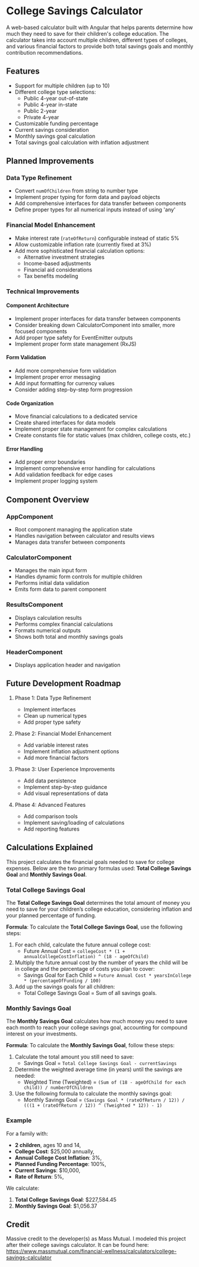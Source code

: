 # College Savings Calculator

A web-based calculator built with Angular that helps parents determine how much they need to save for their children's college education. The calculator takes into account multiple children, different types of colleges, and various financial factors to provide both total savings goals and monthly contribution recommendations.

## Features

- Support for multiple children (up to 10)
- Different college type selections:
  - Public 4-year out-of-state
  - Public 4-year in-state
  - Public 2-year
  - Private 4-year
- Customizable funding percentage
- Current savings consideration
- Monthly savings goal calculation
- Total savings goal calculation with inflation adjustment

## Planned Improvements

### Data Type Refinement
- Convert `numOfChildren` from string to number type
- Implement proper typing for form data and payload objects
- Add comprehensive interfaces for data transfer between components
- Define proper types for all numerical inputs instead of using 'any'

### Financial Model Enhancement
- Make interest rate (`rateOfReturn`) configurable instead of static 5%
- Allow customizable inflation rate (currently fixed at 3%)
- Add more sophisticated financial calculation options:
  - Alternative investment strategies
  - Income-based adjustments
  - Financial aid considerations
  - Tax benefits modeling

### Technical Improvements

#### Component Architecture
- Implement proper interfaces for data transfer between components
- Consider breaking down CalculatorComponent into smaller, more focused components
- Add proper type safety for EventEmitter outputs
- Implement proper form state management (RxJS)

#### Form Validation
- Add more comprehensive form validation
- Implement proper error messaging
- Add input formatting for currency values
- Consider adding step-by-step form progression

#### Code Organization
- Move financial calculations to a dedicated service
- Create shared interfaces for data models
- Implement proper state management for complex calculations
- Create constants file for static values (max children, college costs, etc.)

#### Error Handling
- Add proper error boundaries
- Implement comprehensive error handling for calculations
- Add validation feedback for edge cases
- Implement proper logging system

## Component Overview

### AppComponent
- Root component managing the application state
- Handles navigation between calculator and results views
- Manages data transfer between components

### CalculatorComponent
- Manages the main input form
- Handles dynamic form controls for multiple children
- Performs initial data validation
- Emits form data to parent component

### ResultsComponent
- Displays calculation results
- Performs complex financial calculations
- Formats numerical outputs
- Shows both total and monthly savings goals

### HeaderComponent
- Displays application header and navigation

## Future Development Roadmap

1. Phase 1: Data Type Refinement
   - Implement interfaces
   - Clean up numerical types
   - Add proper type safety

2. Phase 2: Financial Model Enhancement
   - Add variable interest rates
   - Implement inflation adjustment options
   - Add more financial factors

3. Phase 3: User Experience Improvements
   - Add data persistence
   - Implement step-by-step guidance
   - Add visual representations of data

4. Phase 4: Advanced Features
   - Add comparison tools
   - Implement saving/loading of calculations
   - Add reporting features

## Calculations Explained

This project calculates the financial goals needed to save for college expenses. Below are the two primary formulas used: **Total College Savings Goal** and **Monthly Savings Goal**.

### Total College Savings Goal
The **Total College Savings Goal** determines the total amount of money you need to save for your children’s college education, considering inflation and your planned percentage of funding.

**Formula**:
To calculate the **Total College Savings Goal**, use the following steps:

1. For each child, calculate the future annual college cost:
   - Future Annual Cost = `collegeCost * (1 + annualCollegeCostInflation) ^ (18 - ageOfChild)`
2. Multiply the future annual cost by the number of years the child will be in college and the percentage of costs you plan to cover:
   - Savings Goal for Each Child = `Future Annual Cost * yearsInCollege * (percentageOfFunding / 100)`
3. Add up the savings goals for all children:
   - Total College Savings Goal = Sum of all savings goals.

### Monthly Savings Goal
The **Monthly Savings Goal** calculates how much money you need to save each month to reach your college savings goal, accounting for compound interest on your investments.

**Formula**:
To calculate the **Monthly Savings Goal**, follow these steps:

1. Calculate the total amount you still need to save:
   - Savings Goal = `Total College Savings Goal - currentSavings`
2. Determine the weighted average time (in years) until the savings are needed:
   - Weighted Time (Tweighted) = `(Sum of (18 - ageOfChild for each child)) / numberOfChildren`
3. Use the following formula to calculate the monthly savings goal:
   - Monthly Savings Goal = `(Savings Goal * (rateOfReturn / 12)) / (((1 + (rateOfReturn / 12)) ^ (Tweighted * 12)) - 1)`

### Example
For a family with:
- **2 children**, ages 10 and 14,
- **College Cost**: $25,000 annually,
- **Annual College Cost Inflation**: 3%,
- **Planned Funding Percentage**: 100%,
- **Current Savings**: $10,000,
- **Rate of Return**: 5%,

We calculate:
1. **Total College Savings Goal**: $227,584.45
2. **Monthly Savings Goal**: $1,056.37

## Credit

Massive credit to the developer(s) as Mass Mutual. I modeled this project after their college savings calculator. 
It can be found here: https://www.massmutual.com/financial-wellness/calculators/college-savings-calculator
